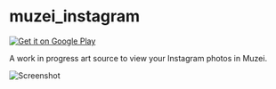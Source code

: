 muzei_instagram
======================

[![Get it on Google Play](http://i.imgur.com/a5nCMyO.png)](https://play.google.com/store/apps/details?id=com.tonycosentini.muzei.instagramsource)

A work in progress art source to view your Instagram photos in Muzei.

![Screenshot](http://i.imgur.com/AxMVpBr.png)

